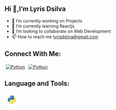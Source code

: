 ## Hi 👋,I’m Lyris Dsilva

- 🔭 I’m currently working on Projects
- 🌱 I’m currently learning Reactjs
- 💞️ I’m looking to collaborate on Web Development
- 📫 How to reach me lyrisdsilva@gmail.com 

## Connect With Me: 

<p align="auto">
 <a href="https://www.linkedin.com/in/lyris-dsilva-a23b94216/" target="_blank" rel="noopener noreferrer"> <img src="https://cdn.jsdelivr.net/npm/simple-icons@v3/icons/linkedin.svg" alt="Python" height="20" style="vertical-align:top; margin:4px"></a>
 <a href="mailto: lyrisdsilva@gmail.com"> <img src="https://cdn.jsdelivr.net/npm/simple-icons@v3/icons/gmail.svg" alt="Python" height="20" style="vertical-align:top; margin:4px"></a>
</p>

## Language and Tools:
<p align="auto">
<img src="https://raw.githubusercontent.com/github/explore/80688e429a7d4ef2fca1e82350fe8e3517d3494d/topics/python/python.png" alt="Python" height="40" style="vertical-align:top; margin:4px">

</p>


